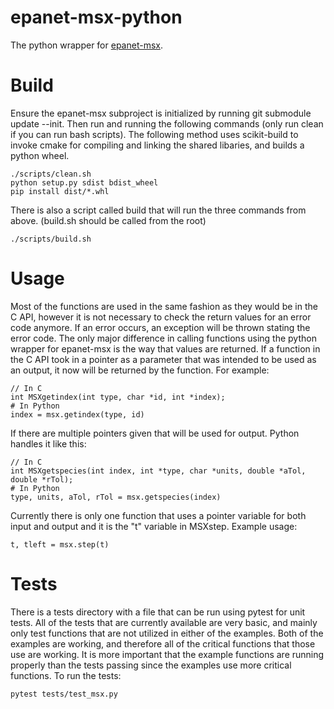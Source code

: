 # epanet-msx-python
The python wrapper for [epanet-msx](https://github.com/OpenWaterAnalytics/epanet-msx).

# Build
Ensure the epanet-msx subproject is initialized by running git submodule update --init.
Then run and running the following commands (only run clean if you can run bash scripts).
The following method uses scikit-build to invoke cmake for compiling and linking the shared libaries, and builds a python wheel.
```
./scripts/clean.sh
python setup.py sdist bdist_wheel
pip install dist/*.whl
```
There is also a script called build that will run the three commands from above. (build.sh should be called from the root)
```
./scripts/build.sh
```

# Usage
Most of the functions are used in the same fashion as they would be in the C API, however it is not necessary to
check the return values for an error code anymore. If an error occurs, an exception will be thrown stating the error code.
The only major difference in calling functions using the python wrapper for epanet-msx is the way that values are returned.
If a function in the C API took in a pointer as a parameter that was intended to be used as an output, it now will be returned
by the function.
For example:
```
// In C
int MSXgetindex(int type, char *id, int *index);
# In Python
index = msx.getindex(type, id)
```
If there are multiple pointers given that will be used for output. Python handles it like this:
```
// In C
int MSXgetspecies(int index, int *type, char *units, double *aTol, double *rTol);
# In Python
type, units, aTol, rTol = msx.getspecies(index)
```
Currently there is only one function that uses a pointer variable for both input and output and it is the "t" variable in MSXstep.
Example usage:
```
t, tleft = msx.step(t)
```

# Tests
There is a tests directory with a file that can be run using pytest for unit tests. All of the tests that are currently available
are very basic, and mainly only test functions that are not utilized in either of the examples. Both of the examples are working,
and therefore all of the critical functions that those use are working. It is more important that the example functions are running
properly than the tests passing since the examples use more critical functions.
To run the tests:
```
pytest tests/test_msx.py
```